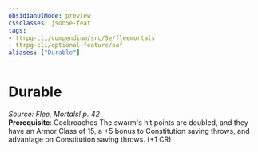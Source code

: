 ```yaml
---
obsidianUIMode: preview
cssclasses: json5e-feat
tags:
- ttrpg-cli/compendium/src/5e/fleemortals
- ttrpg-cli/optional-feature/oaf
aliases: ["Durable"]
---
```

# Durable
*Source: Flee, Mortals! p. 42*  
**Prerequisite**: Cockroaches
The swarm's hit points are doubled, and they have an Armor Class of 15, a +5 bonus to Constitution saving throws, and advantage on Constitution saving throws. (+1 CR)